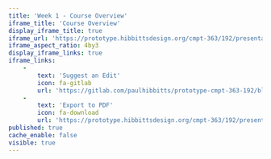 ```yaml
---
title: 'Week 1 - Course Overview'
iframe_title: 'Course Overview'
display_iframe_title: true
iframe_url: 'https://prototype.hibbittsdesign.org/cmpt-363/192/presentations/course-overview'
iframe_aspect_ratio: 4by3
display_iframe_links: true
iframe_links:
    -
        text: 'Suggest an Edit'
        icon: fa-gitlab
        url: 'https://gitlab.com/paulhibbitts/prototype-cmpt-363-192/blob/master/pages/02.192/presentations/course-overview/presentation.md'
    -
        text: 'Export to PDF'
        icon: fa-download
        url: 'https://prototype.hibbittsdesign.org/cmpt-363/192/presentations/course-overview?print-pdf=true'
published: true
cache_enable: false
visible: true
---
```

